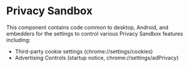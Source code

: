 # Privacy Sandbox

This component contains code common to desktop, Android, and embedders for the
settings to control various Privacy Sandbox features including:

* Third-party cookie settings (chrome://settings/cookies)
* Advertising Controls (startup notice, chrome://settings/adPrivacy)
